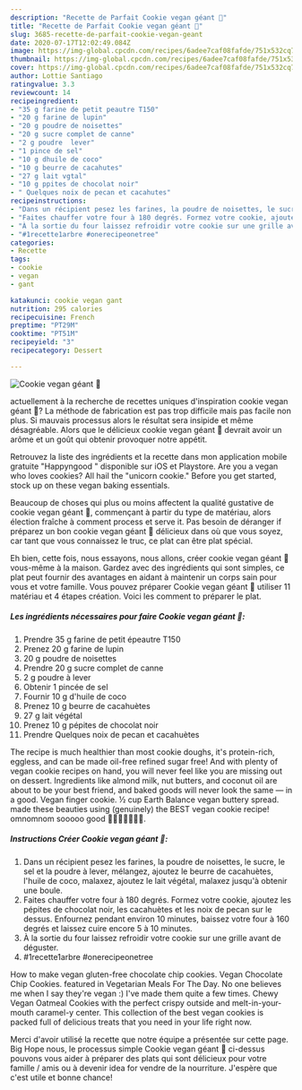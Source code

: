 ```yaml
---
description: "Recette de Parfait Cookie vegan géant 🍪"
title: "Recette de Parfait Cookie vegan géant 🍪"
slug: 3685-recette-de-parfait-cookie-vegan-geant
date: 2020-07-17T12:02:49.084Z
image: https://img-global.cpcdn.com/recipes/6adee7caf08fafde/751x532cq70/cookie-vegan-geant-🍪-photo-principale-de-la-recette.jpg
thumbnail: https://img-global.cpcdn.com/recipes/6adee7caf08fafde/751x532cq70/cookie-vegan-geant-🍪-photo-principale-de-la-recette.jpg
cover: https://img-global.cpcdn.com/recipes/6adee7caf08fafde/751x532cq70/cookie-vegan-geant-🍪-photo-principale-de-la-recette.jpg
author: Lottie Santiago
ratingvalue: 3.3
reviewcount: 14
recipeingredient:
- "35 g farine de petit peautre T150"
- "20 g farine de lupin"
- "20 g poudre de noisettes"
- "20 g sucre complet de canne"
- "2 g poudre  lever"
- "1 pince de sel"
- "10 g dhuile de coco"
- "10 g beurre de cacahutes"
- "27 g lait vgtal"
- "10 g ppites de chocolat noir"
- " Quelques noix de pecan et cacahutes"
recipeinstructions:
- "Dans un récipient pesez les farines, la poudre de noisettes, le sucre, le sel et la poudre à lever, mélangez, ajoutez le beurre de cacahuètes, l&#39;huile de coco, malaxez, ajoutez le lait végétal, malaxez jusqu&#39;à obtenir une boule."
- "Faites chauffer votre four à 180 degrés. Formez votre cookie, ajoutez les pépites de chocolat noir, les cacahuètes et les noix de pecan sur le dessus. Enfournez pendant environ 10 minutes, baissez votre four à 160 degrés et laissez cuire encore 5 à 10 minutes."
- "À la sortie du four laissez refroidir votre cookie sur une grille avant de déguster."
- "#1recette1arbre #onerecipeonetree"
categories:
- Recette
tags:
- cookie
- vegan
- gant

katakunci: cookie vegan gant 
nutrition: 295 calories
recipecuisine: French
preptime: "PT29M"
cooktime: "PT51M"
recipeyield: "3"
recipecategory: Dessert

---
```



![Cookie vegan géant 🍪](https://img-global.cpcdn.com/recipes/6adee7caf08fafde/751x532cq70/cookie-vegan-geant-🍪-photo-principale-de-la-recette.jpg)

actuellement à la recherche de recettes uniques d'inspiration cookie vegan géant 🍪? La méthode de fabrication est pas trop difficile mais pas facile non plus. Si mauvais processus alors le résultat sera insipide et même désagréable. Alors que le délicieux cookie vegan géant 🍪 devrait avoir un arôme et un goût qui obtenir provoquer notre appétit.

Retrouvez la liste des ingrédients et la recette dans mon application mobile gratuite &#34;Happyngood &#34; disponible sur iOS et Playstore. Are you a vegan who loves cookies? All hail the &#34;unicorn cookie.&#34; Before you get started, stock up on these vegan baking essentials.

Beaucoup de choses qui plus ou moins affectent la qualité gustative de cookie vegan géant 🍪, commençant à partir du type de matériau, alors élection fraîche à comment process et serve it. Pas besoin de déranger if préparez un bon cookie vegan géant 🍪 délicieux dans où que vous soyez, car tant que vous connaissez le truc, ce plat can être plat spécial.


Eh bien, cette fois, nous essayons, nous allons, créer cookie vegan géant 🍪 vous-même à la maison. Gardez avec des ingrédients qui sont simples, ce plat peut fournir des avantages en aidant à maintenir un corps sain pour vous et votre famille. Vous pouvez préparer Cookie vegan géant 🍪 utiliser 11 matériau et 4 étapes création. Voici les comment to préparer le plat.

<!--inarticleads1-->

##### Les ingrédients nécessaires pour faire Cookie vegan géant 🍪:

1. Prendre 35 g farine de petit épeautre T150
1. Prenez 20 g farine de lupin
1.  20 g poudre de noisettes
1. Prendre 20 g sucre complet de canne
1.  2 g poudre à lever
1. Obtenir 1 pincée de sel
1. Fournir 10 g d&#39;huile de coco
1. Prenez 10 g beurre de cacahuètes
1.  27 g lait végétal
1. Prenez 10 g pépites de chocolat noir
1. Prendre  Quelques noix de pecan et cacahuètes


The recipe is much healthier than most cookie doughs, it&#39;s protein-rich, eggless, and can be made oil-free refined sugar free! And with plenty of vegan cookie recipes on hand, you will never feel like you are missing out on dessert. Ingredients like almond milk, nut butters, and coconut oil are about to be your best friend, and baked goods will never look the same — in a good. Vegan finger cookie. ½ cup Earth Balance vegan buttery spread. made these beauties using (genuinely) the BEST vegan cookie recipe! omnomnom sooooo good 🍪🍪🍪🍪🍪🍪🍪. 

<!--inarticleads2-->

##### Instructions Créer Cookie vegan géant 🍪:

1. Dans un récipient pesez les farines, la poudre de noisettes, le sucre, le sel et la poudre à lever, mélangez, ajoutez le beurre de cacahuètes, l&#39;huile de coco, malaxez, ajoutez le lait végétal, malaxez jusqu&#39;à obtenir une boule.
1. Faites chauffer votre four à 180 degrés. Formez votre cookie, ajoutez les pépites de chocolat noir, les cacahuètes et les noix de pecan sur le dessus. Enfournez pendant environ 10 minutes, baissez votre four à 160 degrés et laissez cuire encore 5 à 10 minutes.
1. À la sortie du four laissez refroidir votre cookie sur une grille avant de déguster.
1. #1recette1arbre #onerecipeonetree


How to make vegan gluten-free chocolate chip cookies. Vegan Chocolate Chip Cookies. featured in Vegetarian Meals For The Day. No one believes me when I say they&#39;re vegan :) I&#39;ve made them quite a few times. Chewy Vegan Oatmeal Cookies with the perfect crispy outside and melt-in-your-mouth caramel-y center. This collection of the best vegan cookies is packed full of delicious treats that you need in your life right now. 


Merci d'avoir utilisé la recette que notre équipe a présentée sur cette page. Big Hope nous, le processus simple Cookie vegan géant 🍪 ci-dessus pouvons vous aider à préparer des plats qui sont délicieux pour votre famille / amis ou à devenir idea for vendre de la nourriture. J'espère que c'est utile et bonne chance!
